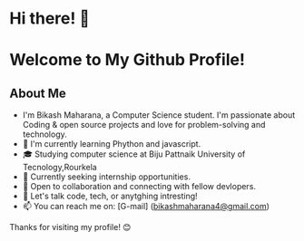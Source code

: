 # Hi there! 👋
# Welcome to My Github Profile!

## About Me
- I'm Bikash Maharana, a Computer Science student. I'm passionate about Coding & open source projects and love for problem-solving and technology.
- 🌱 I'm currently learning Phython and javascript.
- 🎓 Studying computer science at Biju Pattnaik University of Tecnology,Rourkela
- 💼 Currently seeking internship opportunities.
- 👯 Open to collaboration and connecting with fellow devlopers.
- 💬 Let's talk code, tech, or anytghing intresting!
- 📫 You can reach me on: [G-mail] (bikashmaharana4@gmail.com)

Thanks for visiting my profile! 😊

<!---
bikashmaharana4/bikashmaharana4 is a ✨ special ✨ repository because its `README.md` (this file) appears on your GitHub profile.
You can click the Preview link to take a look at your changes.
--->
